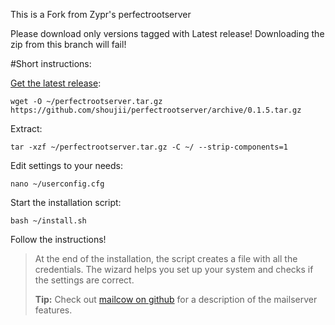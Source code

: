 This is a Fork from Zypr's perfectrootserver


Please download only versions tagged with Latest release!
Downloading the zip from this branch will fail!


#Short instructions:

[Get the latest release](https://github.com/shoujii/perfectrootserver/releases/latest "Latest Release"):
```
wget -O ~/perfectrootserver.tar.gz https://github.com/shoujii/perfectrootserver/archive/0.1.5.tar.gz
```

Extract:
```
tar -xzf ~/perfectrootserver.tar.gz -C ~/ --strip-components=1
```

Edit settings to your needs:
```
nano ~/userconfig.cfg
```

Start the installation script:
```
bash ~/install.sh
```

Follow the instructions! 

> At the end of the installation, the script creates a file with all the credentials. The wizard helps you set up your system and checks if the settings are correct.
> 
> 
> **Tip:** Check out [mailcow on github](https://github.com/andryyy/mailcow) for a description of the mailserver features.  
